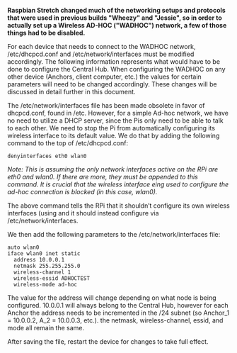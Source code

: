 **Raspbian Stretch changed much of the networking setups and protocols that were used in previous builds "Wheezy" and "Jessie", so in order to actually set up a Wireless AD-HOC ("WADHOC") network, a few of those things had to be disabled.**

For each device that needs to connect to the WADHOC network, /etc/dhcpcd.conf and /etc/network/interfaces must be modified accordingly. The following information represents what would have to be done to configure the Central Hub. When configuring the WADHOC on any other device (Anchors, client computer, etc.) the values for certain parameters will need to be changed accordingly. These changes will be discussed in detail further in this document.

The /etc/network/interfaces file has been made obsolete in favor of dhcpcd.conf, found in /etc. However, for a simple Ad-hoc network, we have no need to utilize a DHCP server, since the Pis only need to be able to talk to each other. We need to stop the Pi from automatically configuring its wireless interface to its default value. We do that by adding the following command to the top of /etc/dhcpcd.conf:

```
denyinterfaces eth0 wlan0
```

*Note: This is assuming the only network interfaces active on the RPi are eth0 and wlan0. If there are more, they must be appended to this command. It is crucial that the wireless interface eing used to configure the ad-hoc connection is blocked (in this case, wlan0).*

The above command tells the RPi that it shouldn’t configure its own wireless interfaces (using  and it should instead configure via /etc/network/interfaces.

We then add the following parameters to the /etc/network/interfaces file:

```
auto wlan0
iface wlan0 inet static
  address 10.0.0.1
  netmask 255.255.255.0
  wireless-channel 1
  wireless-essid ADHOCTEST
  wireless-mode ad-hoc
```
  
The value for the address will change depending on what node is being configured. 10.0.0.1 will always belong to the Central Hub, however for each Anchor the address needs to be incremented in the /24 subnet (so Anchor_1 = 10.0.0.2, A_2 = 10.0.0.3, etc.). the netmask, wireless-channel, essid, and mode all remain the same.

After saving the file, restart the device for changes to take full effect.
